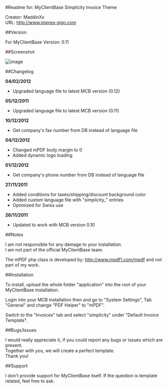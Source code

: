 #Readme for: MyClientBase Simplicity Invoice Theme

Creator: MaddinXx  
URL: http://www.impres-sign.com

##Version

For MyClientBase Version: 0.11

##Screenshot

![image](http://www.img-teufel.de/uploads/simplicityinvoicetemplatebd796059jpg.jpg)

##Changelog

**04/02/2012**  
* Upgraded language file to latest MCB version (0.12)

**05/12/2011**  
* Upgraded language file to latest MCB version (0.11)  
  
**10/12/2012**  
* Get company's fax number from DB instead of language file

**04/12/2012**  
* Changed mPDF body margin to 0  
* Added dynamic logo loading

**01/12/2012**  
* Get company's phone number from DB instead of language file

**27/11/2011**  
* Added conditions for taxes/shipping/discount background color  
* Added custom language file with "simplicity_" entries  
* Optimized for Swiss use

**26/11/2011**  
* Updated to work with MCB version 0.10

##Notes

I am not responsible for any damage to your installation.  
I am not part of the official MyClientBase team.

The mPDF php class is developed by: http://www.mpdf1.com/mpdf and not part of my work.

##Installation

To install, upload the whole folder "application" into the root of your MyClientBase installation.

Login into your MCB installation then and go to "System Settings", Tab "General" and change "PDF Helper" to "mPDF".

Switch to the "Invoices" tab and select "simplicity" under "Default Invoice Template".

##Bugs/Issues

I would really appreciate it, if you could report any bugs or issues which are present.  
Together with you, we will create a perfect template.  
Thank you!

##Support

I don't provide support for MyClientBase itself. If the question is template related, feel free to ask.
